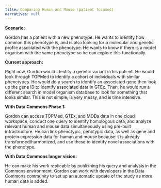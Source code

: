 ```yaml
---
title: Comparing Human and Mouse (patient focused)
narratives: null
---
```

**Scenario:**

Gordon has a patient with a new phenotype. He wants to identify how common
this phenotype is, and is also looking for a molecular and genetic profile
associated with the phenotype. He wants to know if there is a model
organism with the same phenotype so he can explore this functionally.

**Current approach:**

Right now, Gordon would identify a genetic variant in his patient. He would
look through TOPMed to identify a cohort of individuals with similar
phenotypes. He would do a search to identify an associated gene then
look up the gene ID to identify associated data in GTEx. Then, he would run a
different search in model organism database to look for something that
looks similar. This is not simple, is very messy, and is time intensive.

**With Data Commons Phase 1:**

Gordon can access TOPMed, GTEx, and MODs data in one cloud workspace, conduct one
query to identify homologous data, and analyze relevant human and mouse
data simultaneously using pre-built infrastructure. He can link phenotypic,
genotypic data, as well as gene and protein expression data for human and mouse
because it is already transformed/harmonized, and use these to identify novel
associations with the phenotype.

**With Data Commons longer vision:**

He can make his work replicable by publishing his query and analysis in the Commons environment.
Gordon can work with developers in the Data Commons community to set
up an automatic update of the study as more human data is added.
